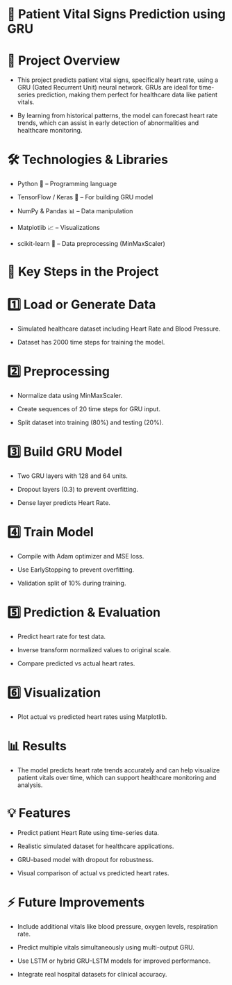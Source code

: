 # 🏥 Patient Vital Signs Prediction using GRU

# 🚀 Project Overview

- This project predicts patient vital signs, specifically heart rate, using a GRU (Gated Recurrent Unit) neural network. GRUs are ideal for time-series prediction, making them perfect for healthcare data like patient vitals.

- By learning from historical patterns, the model can forecast heart rate trends, which can assist in early detection of abnormalities and healthcare monitoring.

# 🛠️ Technologies & Libraries

- Python 🐍 – Programming language

- TensorFlow / Keras 🤖 – For building GRU model

- NumPy & Pandas 📊 – Data manipulation

- Matplotlib 📈 – Visualizations

- scikit-learn 🔧 – Data preprocessing (MinMaxScaler)

# 📝 Key Steps in the Project

# 1️⃣ Load or Generate Data

- Simulated healthcare dataset including Heart Rate and Blood Pressure.

- Dataset has 2000 time steps for training the model.

# 2️⃣ Preprocessing

- Normalize data using MinMaxScaler.

- Create sequences of 20 time steps for GRU input.

- Split dataset into training (80%) and testing (20%).

# 3️⃣ Build GRU Model

- Two GRU layers with 128 and 64 units.

- Dropout layers (0.3) to prevent overfitting.

- Dense layer predicts Heart Rate.

# 4️⃣ Train Model

- Compile with Adam optimizer and MSE loss.

- Use EarlyStopping to prevent overfitting.

- Validation split of 10% during training.

# 5️⃣ Prediction & Evaluation

- Predict heart rate for test data.

- Inverse transform normalized values to original scale.

- Compare predicted vs actual heart rates.

# 6️⃣ Visualization

- Plot actual vs predicted heart rates using Matplotlib.

# 📊 Results

- The model predicts heart rate trends accurately and can help visualize patient vitals over time, which can support healthcare monitoring and analysis.

# 💡 Features

- Predict patient Heart Rate using time-series data.

- Realistic simulated dataset for healthcare applications.

- GRU-based model with dropout for robustness.

- Visual comparison of actual vs predicted heart rates.

# ⚡ Future Improvements

- Include additional vitals like blood pressure, oxygen levels, respiration rate.

- Predict multiple vitals simultaneously using multi-output GRU.

- Use LSTM or hybrid GRU-LSTM models for improved performance.

- Integrate real hospital datasets for clinical accuracy.

